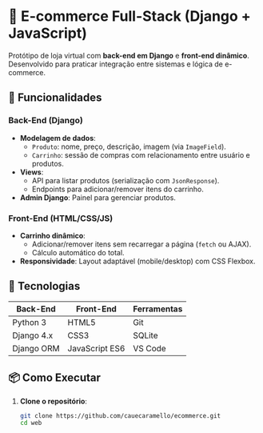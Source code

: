 # 🛒 E-commerce Full-Stack (Django + JavaScript)

Protótipo de loja virtual com **back-end em Django** e **front-end dinâmico**. Desenvolvido para praticar integração entre sistemas e lógica de e-commerce.

## 🚀 Funcionalidades

### Back-End (Django)
- **Modelagem de dados**: 
  - `Produto`: nome, preço, descrição, imagem (via `ImageField`).
  - `Carrinho`: sessão de compras com relacionamento entre usuário e produtos.
- **Views**:
  - API para listar produtos (serialização com `JsonResponse`).
  - Endpoints para adicionar/remover itens do carrinho.
- **Admin Django**: Painel para gerenciar produtos.

### Front-End (HTML/CSS/JS)
- **Carrinho dinâmico**:
  - Adicionar/remover itens sem recarregar a página (`fetch` ou AJAX).
  - Cálculo automático do total.
- **Responsividade**: Layout adaptável (mobile/desktop) com CSS Flexbox.

## 🔧 Tecnologias

| Back-End       | Front-End      | Ferramentas     |
|----------------|----------------|----------------|
| Python 3       | HTML5          | Git            |
| Django 4.x     | CSS3           | SQLite         |
| Django ORM     | JavaScript ES6 | VS Code        |

## 📦 Como Executar

1. **Clone o repositório**:
   ```bash
   git clone https://github.com/cauecaramello/ecommerce.git
   cd web
